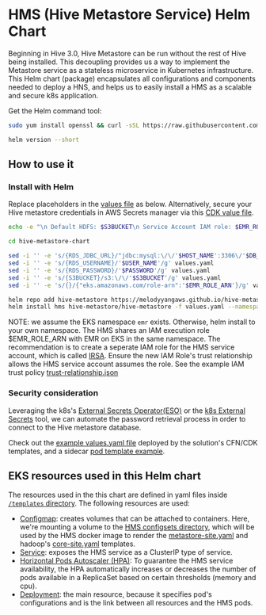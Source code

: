 # HMS (Hive Metastore Service) Helm Chart 

Beginning in Hive 3.0, Hive Metastore can be run without the rest of Hive being installed. This decoupling provides us a way to implement the Metastore service as a stateless microservice in Kubernetes infrastructure. This Helm chart (package) encapsulates all configurations and components needed to deploy a HNS, and helps us to easily install a HMS as a scalable and secure k8s application. 

Get the Helm command tool:
```bash
sudo yum install openssl && curl -sSL https://raw.githubusercontent.com/helm/helm/master/scripts/get-helm-3 | bash

helm version --short
```
## How to use it
### Install with Helm
Replace placeholders in the [values file](values.yaml) as below. Alternatively, secure your Hive metastore credentials in AWS Secrets manager via this [CDK value file](https://github.com/aws-samples/hive-emr-on-eks/blob/main/source/app_resources/hive-metastore-values.yaml). 
```bash
echo -e "\n Default HDFS: $S3BUCKET\n Service Account IAM role: $EMR_ROLE_ARN\n host: $HOST_NAME\n DB: $DB_NAME\n password: $PASSWORD\n username: $USER_NAME\n"

cd hive-metastore-chart

sed -i '' -e 's/{RDS_JDBC_URL}/"jdbc:mysql:\/\/'$HOST_NAME':3306\/'$DB_NAME'?createDatabaseIfNotExist=true"/g' values.yaml 
sed -i '' -e 's/{RDS_USERNAME}/'$USER_NAME'/g' values.yaml 
sed -i '' -e 's/{RDS_PASSWORD}/'$PASSWORD'/g' values.yaml
sed -i '' -e 's/{S3BUCKET}/s3:\/\/'$S3BUCKET'/g' values.yaml
sed -i '' -e 's/{}/{"eks.amazonaws.com/role-arn":'$EMR_ROLE_ARN'}/g' values.yaml
```

```bash
helm repo add hive-metastore https://melodyyangaws.github.io/hive-metastore-chart
helm install hms hive-metastore/hive-metastore -f values.yaml --namespace=emr --debug
```
NOTE: we assume the EKS namespace `emr` exists. Otherwise, helm install to your own namespace. The HMS shares an IAM execution role $EMR_ROLE_ARN with EMR on EKS in the same namespace. The recommendation is to create a seperate IAM role for the HMS service account, which is called [IRSA](https://docs.aws.amazon.com/eks/latest/userguide/iam-roles-for-service-accounts.html). Ensure the new IAM Role's trust relationship allows the HMS service account assumes the role. See the example IAM trust policy [trust-relationship.json](https://docs.aws.amazon.com/eks/latest/userguide/associate-service-account-role.html)


### Security consideration
Leveraging the k8s's [External Secrets Operator(ESO)](https://external-secrets.io/v0.4.4/guides-getting-started/) or the [k8s External Secrets](https://github.com/external-secrets/kubernetes-external-secrets) tool, we can automate the password retrieval process in order to connect to the Hive metastore database. 

Check out the [example values.yaml file](../source/app_resources/hive-metastore-values.yaml#L23) deployed by the solution's CFN/CDK templates, and a sidecar [pod template example](../deployment/app_code/job/sidecar_hms_pod_template.yaml#L48).


## EKS resources used in this Helm chart
The resources used in the this chart are defined in yaml files inside [`/templates` directory](./templates). The following resources are used:

- [Configmap](templates/configmap.yaml): creates volumes that can be attached to containers. Here, we're mounting a volume to the [HMS configsets directory](hive-metastore-chart/configsets), which will be used by the HMS docker image to render the [metastore-site.yaml](configsets/metastore-site.xml.tpl) and hadoop's [core-site.yaml](configsets/core-site.xml.tpl) templates.
- [Service](templates/service.yaml): exposes the HMS service as a ClusterIP type of service.
- [Horizontal Pods Autoscaler (HPA)](templates/hpa.yaml):  To guarantee the HMS service availability, the HPA automatically increases or decreases the number of pods available in a ReplicaSet based on certain thresholds (memory and cpu).
- [Deployment](templates/deployment.yaml): the main resource, because it specifies pod's configurations and is the link between all resources and the HMS pods.
